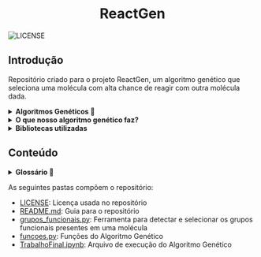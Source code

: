 <h1 align="center"> ReactGen </h1>

![LICENSE](https://img.shields.io/badge/LICENSE-GNU%20General%20Public%20License%20v3.0-blue)

## Introdução
Repositório criado para o projeto ReactGen, um algoritmo genético que seleciona uma molécula com alta chance de reagir com outra molécula dada.

<details>
    
__<summary>Algoritmos Genéticos :dna:</summary>__
    
Os algoritmos genéticos são uma família de algoritmos de busca inspirados nos princípios da evolução da natureza. Ao simular o processo de seleção natural e reprodução, eles são capazes de gerar soluções de alta qualidade para diversos problemas relacionados à busca, otimização e aprendizado. A sua analogia com a evolução natural permite que os algoritmos genéticos superem os desafios encontrados pelos algoritmos de busca e otimização convencionais, principalmente em problemas com uma grande quantidade de parâmetros e representações matemáticas complexas.
</details>

<details>
    
__<summary>O que nosso algoritmo genético faz?</summary>__

Nosso algoritmo genético é projetado para otimizar a combinação de grupos funcionais em uma molécula de referência. Aqui está uma visão geral do funcionamento do algoritmo em relação às moléculas:

**Inicialização:** A população inicial de indivíduos é criada com base em um tamanho fixo (TAM_POP) e um número máximo de grupos funcionais permitidos (MAX_GROUPS). Cada indivíduo representa uma combinação aleatória de grupos funcionais.

**Avaliação:** Cada indivíduo na população é avaliado em relação à sua adequação ou ajuste para a molécula de referência. Isso é feito por meio da função de fitness, que avalia a qualidade da combinação de grupos funcionais em relação à molécula.

**Seleção:** Os indivíduos mais adequados são selecionados para reprodução com base em seus valores de fitness.

**Reprodução:** Os indivíduos selecionados são combinados através do cruzamento (crossover) e da mutação para gerar descendentes. O operador de cruzamento é aplicado para trocar informações genéticas entre dois indivíduos, enquanto a mutação introduz pequenas alterações aleatórias nos indivíduos.

**Atualização da população:** Os descendentes gerados substituem os indivíduos menos adequados na população atual, mantendo o tamanho da população constante. Isso permite que as características mais favoráveis sejam transmitidas para as gerações subsequentes.

**Critério de parada:** O processo de seleção, reprodução e atualização é repetido por um número específico de gerações (NUM_GEN) ou até que algum critério de parada seja atendido.

O objetivo final desse algoritmo genético é encontrar a combinação de grupos funcionais que resulta na melhor adequação ou ajuste para a molécula de referência fornecida. A função de fitness é responsável por avaliar essa adequação, e o algoritmo busca aprimorar a população ao longo das gerações, selecionando os indivíduos mais aptos e aplicando operadores genéticos para explorar o espaço de soluções em busca de melhores resultados.
    
</details>

<details>
    
__<summary>Bibliotecas utilizadas</summary>__

- **random:** A biblioteca 'random' é utilizada para gerar números aleatórios
    
- **copy:** A biblioteca 'copy' fornece funções para copiar objetos
    
- **pubchempy:** A biblioteca 'pubchempy' é uma API que permite acessar o banco de dados do PubChem, uma plataforma de química que fornece informações sobre compostos químicos. No código, ela é utilizada para buscar informações sobre uma molécula de referência, como o SMILES (Simplified Molecular Input Line Entry System), que é uma representação textual da estrutura química
    
- **rdkit**: O 'RDKit' é uma biblioteca de química computacional amplamente utilizada. Ela oferece uma ampla gama de recursos para manipulação, visualização e análise de moléculas. No código, as seguintes subbibliotecas do RDKit são importadas:

    - Chem: A subbiblioteca 'Chem' fornece classes e funções para manipulação de moléculas. Ela é usada para criar objetos Mol a partir de SMILES e calcular fórmulas moleculares

    - Fragments: A subbiblioteca 'Fragments' contém funções relacionadas à fragmentação de moléculas
    
    - Draw: A subbiblioteca 'Draw' contém funções para visualização de moléculas

    - rdMolDescriptors: A subbiblioteca 'rdMolDescriptors' contém funções relacionadas à descrição molecular, como o cálculo da fórmula molecular
    
- **PIL (Python Imaging Library):** A biblioteca 'PIL' fornece funcionalidades para processamento de imagens
    
</details>
    
## Conteúdo

<details>
    
__<summary>Glossário :page_with_curl:</summary>__
    
    
- __*Indivíduos*:__ Em algoritmos genéticos, os indivíduos são soluções potenciais para um problema. Cada indivíduo é representado por um cromossomo, que contém genes que codificam características ou traços específicos.

- __*População*:__ Uma população é uma coleção de indivíduos que são avaliados e evoluídos ao longo do tempo. A população representa a geração atual de soluções potenciais.

- __*Gene*:__ Um gene é uma seção específica de um cromossomo que codifica um traço ou característica particular. Por exemplo, em um algoritmo genético para otimizar o design de uma asa de avião, um gene pode representar o ângulo no qual a asa está inclinada.

- __*Cromossomos*:__ Um cromossomo é uma sequência de genes que representa uma solução individual para o problema em questão. Em algoritmos genéticos codificados em binário, os cromossomos são geralmente representados como sequências de 0s e 1s.

- __*Geração*:__ Uma geração refere-se a uma iteração do algoritmo genético. Durante cada geração, a função de aptidão é aplicada para avaliar os indivíduos da população, e novos indivíduos são criados por meio de seleção, cruzamento e mutação.

- __*Função de objetivo*:__ A função de aptidão é usada para avaliar o quão bem cada indivíduo da população resolve o problema em questão. Ela atribui uma pontuação de aptidão a cada indivíduo com base em quão próximo sua solução está de ser ótima.

- __*Seleção*:__ A seleção é o processo pelo qual os indivíduos com pontuações de aptidão mais altas têm maior probabilidade de serem escolhidos para reprodução (ou seja, passar seus genes adiante) do que aqueles com pontuações de aptidão mais baixas.

- __*Cruzamento*:__ O cruzamento envolve a combinação de dois cromossomos parentais para criar um ou mais cromossomos filhos. Esse processo pode ajudar a criar novas combinações de genes que podem levar a melhores soluções.

- __*Mutação*:__ A mutação envolve a alteração aleatória de um ou mais genes no cromossomo de um indivíduo. Esse processo pode ajudar a introduzir novos traços na população que podem levar a melhores soluções.

</details>

As seguintes pastas compõem o repositório:
- [LICENSE](https://github.com/PedroSophiaaa/ReactGen/blob/main/LICENSE): Licença usada no repositório
- [README.md](https://github.com/PedroSophiaaa/ReactGen/blob/main/README.md): Guia para o repositório
- [grupos_funcionais.py](https://github.com/PedroSophiaaa/ReactGen/blob/main/grupos_funcionais.py): Ferramenta para detectar e selecionar os grupos funcionais presentes em uma molécula
- [funcoes.py](https://github.com/PedroSophiaaa/ReactGen/blob/main/funcoes.py): Funções do Algoritmo Genético
- [TrabalhoFinal.ipynb](https://github.com/PedroSophiaaa/ReactGen/blob/main/TrabalhoFinal.ipynb): Arquivo de execução do Algoritmo Genético